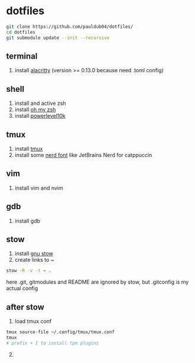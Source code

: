 # dotfiles

```bash
git clone https://github.com/pauldub04/dotfiles/
cd dotfiles
git submodule update --init --recursive
```

## terminal
1) install [alacritty](https://github.com/alacritty/alacritty) (version >= 0.13.0 because need .toml config)

## shell
1) install and active zsh
2) install [oh my zsh](https://ohmyz.sh/)
3) install [powerlevel10k](https://github.com/romkatv/powerlevel10k)

## tmux
1) install [tmux](https://github.com/tmux/tmux)
2) install some [nerd font](https://www.nerdfonts.com/font-downloads) like JetBrains Nerd for catppuccin

## vim
1) install vim and nvim

## gdb
1) install gdb

## stow
1) install [gnu stow](https://www.gnu.org/software/stow/)
2) create links to ~
```bash
stow -R -v -t ~ .
```
here .git, gitmodules and README are ignored by stow, but .gitconfig is my actual config

## after stow
1) load tmux conf
```bash
tmux source-file ~/.config/tmux/tmux.conf
tmux
# prefix + I to install tpm plugins
```
2) 
